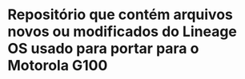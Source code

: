 # Repositório que contém arquivos novos ou modificados do Lineage OS usado para portar para o Motorola G100
